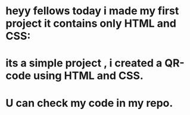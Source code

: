   # heyy fellows today i made my first project it contains only HTML and CSS:

 # its a simple project , i created a QR-code using HTML and CSS.
 
 # U can check my code in my repo.
 
